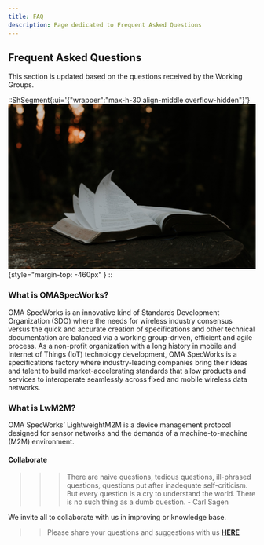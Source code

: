 ```yaml
---
title: FAQ
description: Page dedicated to Frequent Asked Questions
--- 
```


## Frequent Asked Questions
This section is updated based on the questions received by the Working Groups.

::ShSegment{:ui='{"wrapper":"max-h-30 align-middle overflow-hidden"}'}
![priscilla-du-preez-lIpubE3_DEQ-unsplash.jpeg](/images/lwm2m/priscilla-du-preez-lIpubE3_DEQ-unsplash.jpeg){style="margin-top: -460px"  }
::
### What is OMASpecWorks?

OMA SpecWorks is an innovative kind of Standards Development Organization (SDO)
where the needs for wireless industry consensus versus the quick and accurate
creation of specifications and other technical documentation are balanced via a
working group-driven, efficient and agile process. As a non-profit organization
with a long history in mobile and Internet of Things (IoT) technology
development, OMA SpecWorks is a specifications factory where industry-leading
companies bring their ideas and talent to build market-accelerating standards
that allow products and services to interoperate seamlessly across fixed and
mobile wireless data networks.

### What is LwM2M?

OMA SpecWorks’ LightweightM2M is a device management protocol designed for
sensor networks and the demands of a machine-to-machine (M2M) environment.
</br>

#### Collaborate

>>> There are naive questions, tedious questions, ill-phrased questions,
questions put after inadequate self-criticism. But every question is a cry to
understand the world. There is no such thing as a dumb question. - Carl Sagen

We invite all to collaborate with us in improving or knowledge base. 

>> Please share your questions and suggestions with us
<a href="https://github.com/OpenMobileAlliance/OMA_LwM2M_for_Developers/issues" target="_blank"><strong>HERE</strong></a>
